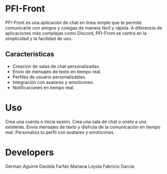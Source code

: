 # PFI-Front

PFI-Front es una aplicación de chat en línea simple que te permite comunicarte con amigos y colegas de manera fácil y rápida. A diferencia de aplicaciones más complejas como Discord, PFI-Front se centra en la simplicidad y la facilidad de uso.

## Características

- Creación de salas de chat personalizadas.
- Envío de mensajes de texto en tiempo real.
- Perfiles de usuario personalizables.
- Integración con avatares y emoticones.
- Notificaciones en tiempo real.


# Uso
Crea una cuenta o inicia sesión.
Crea una sala de chat o únete a una existente.
Envía mensajes de texto y disfruta de la comunicación en tiempo real.
Personaliza tu perfil con avatares y emoticones.

# Developers

German Aguirre
Daniela Farfan
Mariana Loyola
Fabricio Garcia
